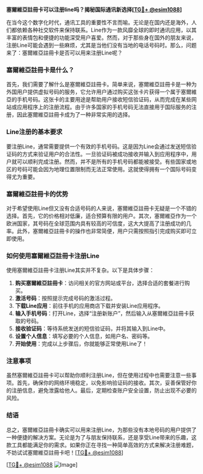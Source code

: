 **塞爾維亞註冊卡可以注册line吗？揭秘国际通讯新选择[[TG💪+ @esim1088](https://t.me/s/esim1088)]**

在当今这个数字化时代，通讯工具的重要性不言而喻。无论是在国内还是海外，人们都依赖各种社交软件来保持联系。Line作为一款风靡全球的即时通讯应用，以其丰富的表情包和便捷的功能深受用户喜爱。然而，对于那些身在国外的朋友来说，注册Line可能会遇到一些麻烦，尤其是当他们没有当地的电话号码时。那么，问题来了：塞爾維亞註冊卡是否可以用来注册Line呢？

### 塞爾維亞註冊卡是什么？

首先，我们需要了解什么是塞爾維亞註冊卡。简单来说，塞爾維亞註冊卡是一种为外国用户提供虚拟号码的服务，它允许用户通过购买这张卡片获得一个属于塞爾維亞的手机号码。这张卡的主要用途是帮助用户接收短信验证码，从而完成在某些网站或应用程序上的注册流程。由于许多国家的手机号码无法直接用于国际服务的注册，因此塞爾維亞註冊卡成为了一种非常实用的选择。

### Line注册的基本要求

要注册Line，通常需要提供一个有效的手机号码。这是因为Line会通过发送短信验证码的方式来验证用户的合法性。一旦验证码被成功接收并输入到应用程序中，用户就可以顺利完成注册。然而，并不是所有的手机号码都能被接受。有些国家或地区的号码可能会因为地理位置限制而无法正常使用。这就使得拥有一个国际号码变得尤为重要。

### 塞爾維亞註冊卡的优势

对于希望使用Line但又没有合适号码的人来说，塞爾維亞註冊卡无疑是一个不错的选择。首先，它的价格相对低廉，适合预算有限的用户。其次，塞爾維亞作为一个欧洲国家，其号码在全球范围内具有较高的可信度，这大大提高了注册成功的几率。此外，塞爾維亞註冊卡的操作也非常简便，用户只需按照指引完成购买即可立即使用。

### 如何使用塞爾維亞註冊卡注册Line

使用塞爾維亞註冊卡注册Line其实并不复杂。以下是具体步骤：

1. **购买塞爾維亞註冊卡**：访问相关的官方网站或平台，选择合适的套餐进行购买。
2. **激活号码**：按照提示完成号码的激活过程。
3. **下载Line应用**：前往手机的应用商店下载并安装Line应用程序。
4. **输入手机号码**：打开Line，选择“注册新账户”，然后输入从塞爾維亞註冊卡获取的号码。
5. **接收验证码**：等待系统发送的短信验证码，并将其输入到Line中。
6. **设置个人信息**：填写必要的个人信息，如用户名、密码等。
7. **开始使用**：完成以上步骤后，你就能够正常使用Line了！

### 注意事项

虽然塞爾維亞註冊卡可以帮助你顺利注册Line，但在使用过程中也需要注意一些事项。首先，确保你的网络环境稳定，以免影响验证码的接收。其次，妥善保管好你的注册信息，避免泄露给他人。最后，定期检查账户安全设置，防止出现不必要的风险。

### 结语

总之，塞爾維亞註冊卡确实可以用来注册Line，为那些没有本地号码的用户提供了一种便捷的解决方案。无论是为了与朋友保持联系，还是享受Line带来的乐趣，这款工具都能满足你的需求。如果你正在寻找一种简单高效的方式来解决注册难题，不妨试试塞爾維亞註冊卡吧！[[TG💪+ @esim1088](https://t.me/s/esim1088)]

[[TG💪+ @esim1088](https://t.me/s/esim1088) ![Image](https://i.postimg.cc/4NQfJmqS/Snipaste-2025-05-13-00-14-12.png)]